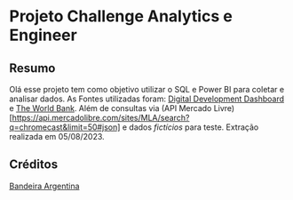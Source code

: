 # Projeto Challenge Analytics e Engineer

## Resumo
Olá esse projeto tem como objetivo utilizar o SQL e Power BI para coletar e analisar dados. As Fontes utilizadas foram: [Digital Development Dashboard](https://www.itu.int/en/ITU-D/Statistics/Dashboards/Pages/Digital-Development.aspx)
e [The World Bank](https://data.worldbank.org/country/argentina?intcid=ecr_hp_BeltC_en_ext). Além de consultas via (API Mercado Livre) [https://api.mercadolibre.com/sites/MLA/search?q=chromecast&limit=50#json] e dados *fictícios* para teste. Extração realizada em 05/08/2023.


## Créditos
[Bandeira Argentina](https://br.freepik.com/fotos-gratis/bandeira-da-argentina_1178777.htm)

